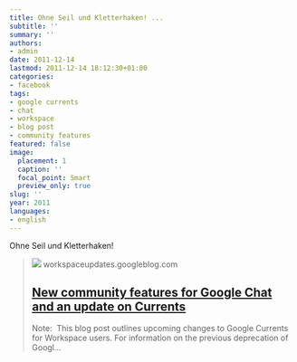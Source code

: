 ```yaml
---
title: Ohne Seil und Kletterhaken! ...
subtitle: ''
summary: ''
authors:
- admin
date: 2011-12-14
lastmod: 2011-12-14 18:12:30+01:00
categories:
- facebook
tags:
- google currents
- chat
- workspace
- blog post
- community features
featured: false
image:
  placement: 1
  caption: ''
  focal_point: Smart
  preview_only: true
slug: ''
year: 2011
languages:
- english
---
```


Ohne Seil und Kletterhaken!
> [![](http://2.bp.blogspot.com/-7bZ5EziliZQ/VynIS9F7OAI/AAAAAAAASQ0/BJFntXCAntstZe6hQuo5KTrhi5Dyz9yHgCK4B/s1600/googlelogo_color_200x200.png)](https://plus.google.com/107383157816966336384/posts/ey1TWd914cR)
> workspaceupdates.googleblog.com
> ## [New community features for Google Chat and an update on Currents ](https://plus.google.com/107383157816966336384/posts/ey1TWd914cR)
>
>Note:  This blog post outlines upcoming changes to Google Currents for Workspace users. For information on the previous deprecation of Googl...